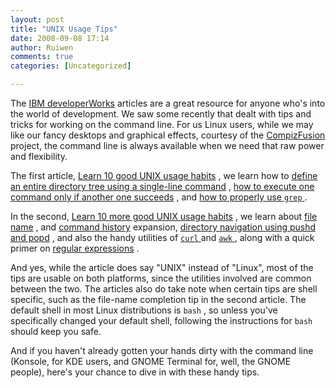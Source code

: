 ```yaml
---
layout: post
title: "UNIX Usage Tips"
date: 2008-09-08 17:14
author: Ruiwen
comments: true
categories: [Uncategorized]

---
```

The <a href="http://www.ibm.com/developerworks/">IBM developerWorks</a> articles are a great resource for anyone who's into the world of development. We saw some recently that dealt with tips and tricks for working on the command line. For us Linux users, while we may like our fancy desktops and graphical effects, courtesy of the <a href="http://www.compiz-fusion.org/">CompizFusion</a> project, the command line is always available when we need that raw power and flexibility.

The first article, <a href="http://www.ibm.com/developerworks/aix/library/au-badunixhabits.html?S_TACT=105AGX20&amp;S_CMP=EDU">Learn 10 good UNIX usage habits</a> , we learn how to <a href="http://www.ibm.com/developerworks/aix/library/au-badunixhabits.html?S_TACT=105AGX20&amp;S_CMP=EDU#one">define an entire directory tree using a single-line command</a> , <a href="http://www.ibm.com/developerworks/aix/library/au-badunixhabits.html?S_TACT=105AGX20&amp;S_CMP=EDU#three">how to execute one command only if another one succeeds</a> , and <a href="http://www.ibm.com/developerworks/aix/library/au-badunixhabits.html?S_TACT=105AGX20&amp;S_CMP=EDU#nine">how to properly use <code>grep</code> </a> .

In the second, <a href="http://www.ibm.com/developerworks/aix/library/au-unixtips/index.html?S_TACT=105AGX20&amp;S_CMP=EDU">Learn 10 more good UNIX usage habits</a> , we learn about <a href="http://www.ibm.com/developerworks/aix/library/au-unixtips/index.html?S_TACT=105AGX20&amp;S_CMP=EDU#N100E7">file name</a> , and <a href="http://www.ibm.com/developerworks/aix/library/au-unixtips/index.html?S_TACT=105AGX20&amp;S_CMP=EDU#N10194">command history</a> expansion, <a href="http://www.ibm.com/developerworks/aix/library/au-unixtips/index.html?S_TACT=105AGX20&amp;S_CMP=EDU#N101F6">directory navigation using pushd and popd</a> , and also the handy utilities of <a href="http://www.ibm.com/developerworks/aix/library/au-unixtips/index.html?S_TACT=105AGX20&amp;S_CMP=EDU#N102E0"><code>curl</code> </a> and <a href="http://www.ibm.com/developerworks/aix/library/au-unixtips/index.html?S_TACT=105AGX20&amp;S_CMP=EDU#N10460"><code>awk</code> </a> , along with a quick primer on <a href="http://www.ibm.com/developerworks/aix/library/au-unixtips/index.html?S_TACT=105AGX20&amp;S_CMP=EDU#N10338">regular expressions</a> .

And yes, while the article does say &quot;UNIX&quot; instead of &quot;Linux&quot;, most of the tips are usable on both platforms, since the utilities involved are common between the two. The articles also do take note when certain tips are shell specific, such as the file-name completion tip in the second article. The default shell in most Linux distributions is <code>bash</code> , so unless you've specifically changed your default shell, following the instructions for <code>bash</code> should keep you safe.

And if you haven't already gotten your hands dirty with the command line (Konsole, for KDE users, and GNOME Terminal for, well, the GNOME people), here's your chance to dive in with these handy tips.
